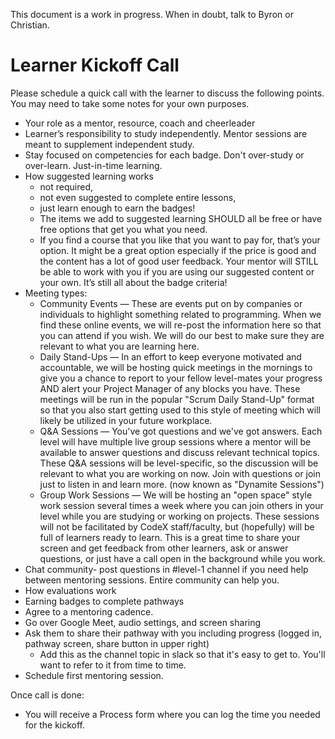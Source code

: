 This document is a work in progress. When in doubt, talk to Byron or Christian.

# Learner Kickoff Call

Please schedule a quick call with the learner to discuss the following points. You may need to take some notes for your own purposes.
- Your role as a mentor, resource, coach and cheerleader
- Learner’s responsibility to study independently. Mentor sessions are meant to supplement independent study.
- Stay focused on competencies for each badge. Don't over-study or over-learn. Just-in-time learning.
- How suggested learning works 
  - not required, 
  - not even suggested to complete entire lessons, 
  - just learn enough to earn the badges!
  - The items we add to suggested learning SHOULD all be free or have free options that get you what you need. 
  - If you find a course that you like that you want to pay for, that’s your option. It might be a great option especially if the price is good and the content has a lot of good user feedback. Your mentor will STILL be able to work with you if you are using our suggested content or your own. It’s still all about the badge criteria!
- Meeting types:
  - Community Events — These are events put on by companies or individuals to highlight something related to programming. When we find these online events, we will re-post the information here so that you can attend if you wish. We will do our best to make sure they are relevant to what you are learning here.
  - Daily Stand-Ups — In an effort to keep everyone motivated and accountable, we will be hosting quick meetings in the mornings to give you a chance to report to your fellow level-mates your progress AND alert your Project Manager of any blocks you have. These meetings will be run in the popular "Scrum Daily Stand-Up" format so that you also start getting used to this style of meeting which will likely be utilized in your future workplace.
  - Q&A Sessions — You've got questions and we've got answers. Each level will have multiple live group sessions where a mentor will be available to answer questions and discuss relevant technical topics. These Q&A sessions will be level-specific, so the discussion will be relevant to what you are working on now. Join with questions or join just to listen in and learn more. (now known as "Dynamite Sessions")
  - Group Work Sessions — We will be hosting an "open space" style work session several times a week where you can join others in your level while you are studying or working on projects. These sessions will not be facilitated by CodeX staff/faculty, but (hopefully) will be full of learners ready to learn. This is a great time to share your screen and get feedback from other learners, ask or answer questions, or just have a call open in the background while you work.
- Chat community- post questions in #level-1 channel if you need help between mentoring sessions. Entire community can help you.
- How evaluations work
- Earning badges to complete pathways
- Agree to a mentoring cadence.
- Go over Google Meet, audio settings, and screen sharing
- Ask them to share their pathway with you including progress (logged in, pathway screen, share button in upper right)
  - Add this as the channel topic in slack so that it's easy to get to. You'll want to refer to it from time to time.
- Schedule first mentoring session.

Once call is done:
- You will receive a Process form where you can log the time you needed for the kickoff.


